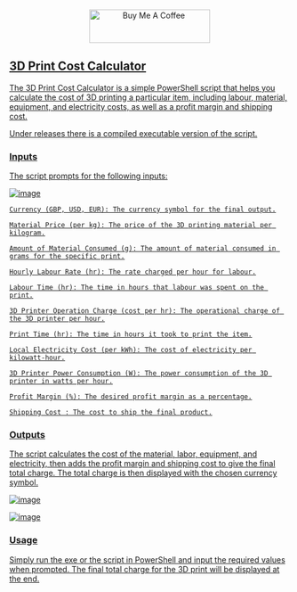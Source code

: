 <br>
<p align="center">
  <a href="https://www.buymeacoffee.com/jharrison94" target="_blank"><img src="https://cdn.buymeacoffee.com/buttons/v2/default-yellow.png" alt="Buy Me A Coffee" height="60px" width="217px" >
    
## 3D Print Cost Calculator
The 3D Print Cost Calculator is a simple PowerShell script that helps you calculate the cost of 3D printing a particular item, including labour, material, equipment, and electricity costs, as well as a profit margin and shipping cost.

Under releases there is a compiled executable version of the script.

### Inputs
The script prompts for the following inputs:

![image](https://github.com/Joeharrison94/3D-Printing-Cost-Calculator/assets/53116754/8444ca2a-8042-43e3-ad5a-999b8a5fc578)

``` 
Currency (GBP, USD, EUR): The currency symbol for the final output.

Material Price (per kg): The price of the 3D printing material per kilogram.

Amount of Material Consumed (g): The amount of material consumed in grams for the specific print.

Hourly Labour Rate (hr): The rate charged per hour for labour.

Labour Time (hr): The time in hours that labour was spent on the print.

3D Printer Operation Charge (cost per hr): The operational charge of the 3D printer per hour.

Print Time (hr): The time in hours it took to print the item.

Local Electricity Cost (per kWh): The cost of electricity per kilowatt-hour.

3D Printer Power Consumption (W): The power consumption of the 3D printer in watts per hour.

Profit Margin (%): The desired profit margin as a percentage.

Shipping Cost : The cost to ship the final product.

```

### Outputs
The script calculates the cost of the material, labor, equipment, and electricity, then adds the profit margin and shipping cost to give the final total charge. The total charge is then displayed with the chosen currency symbol.

![image](https://github.com/Joeharrison94/3D-Printing-Cost-Calculator/assets/53116754/9e6cc8f9-d647-4113-879f-a67fbdecce1c)

![image](https://github.com/Joeharrison94/3D-Printing-Cost-Calculator/assets/53116754/3e0716d1-ab2d-4bfa-aebd-54ec6d15b9fc)

### Usage
Simply run the exe or the script in PowerShell and input the required values when prompted. The final total charge for the 3D print will be displayed at the end.
